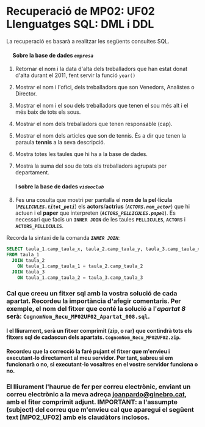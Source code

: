 # Recuperació de MP02: UF02 Llenguatges SQL: DML i DDL

La recuperació es basarà a realitzar les següents consultes SQL.

#### &nbsp;&nbsp;&nbsp;&nbsp;&nbsp;Sobre la base de dades ***```empresa```***

1. Retornar el nom i la data d'alta dels treballadors que han estat donat d'alta durant el 2011, fent servir la funció ```year()```
1. Mostrar el nom i l'ofici, dels treballadors que son Venedors, Analistes o Director.
1. Mostrar el nom i el sou dels treballadors que tenen el sou més alt i el més baix de tots els sous.
1. Mostrar el nom dels treballadors que tenen responsable (cap).
1. Mostrar el nom dels articles que son de tennis. És a dir que tenen la paraula **tennis** a la seva descripció.
1. Mostra totes les taules que hi ha a la base de dades.
1. Mostra la suma del sou de tots els treballadors agrupats per departament.

    #### I sobre la base de dades ***```videoclub```***
1. Fes una cosulta que mostri per pantalla el **nom de la pel·lícula** (***```PELLICULES.titol_peli```***) els **actors**/**actrius** (***```ACTORS.nom_actor```***) que hi actuen i el **paper** que interpreten (***```ACTORS_PELLICULES.papel```***). Es necessari que facis un **```INNER JOIN```** de les taules **```PELLICULES```**, **```ACTORS```** i **```ACTORS_PELLICULES```**.

Recorda la sintaxi de la comanda ***```INNER JOIN```***:

```sql
SELECT taula_1.camp_taula_x, taula_2.camp_taula_y, taula_3.camp_taula_x, ...
FROM taula_1
  JOIN taula_2
    ON taula_1.camp_taula_1 = taula_2.camp_taula_2
  JOIN taula_3
    ON taula_1.camp_taula_2 = taula_3.camp_taula_3
```

### Cal que creeu un fitxer sql amb la vostra solució de cada apartat. Recordeu la importància d'afegir comentaris. Per exemple, el nom del fitxer que conté la solució a l'***apartat 8*** serà: ```CognomNom_Recu_MP02UF02_Apartat_008.sql```.
#### I el lliurament, serà un fitxer comprimit (zip, o rar) que contindrà tots els fitxers sql de cadascun dels apartats. ```CognomNom_Recu_MP02UF02.zip```.
#### Recordeu que la correcció la faré pujant el fitxer que m'envieu i executant-lo directament al meu servidor. Per tant, sabreu si em funcionarà o no, si executant-lo vosaltres en el vostre servidor funciona o no.

### El lliurament l'haurue de fer per correu electrònic, enviant un correu electrònic a la meva adreça joanpardo@ginebro.cat, amb el fiter comprimit adjunt. IMPORTANT: a l'assumpte (subject) del correu que m'envieu cal que aparegui el següent text [MP02_UF02] amb els claudàtors inclosos.
